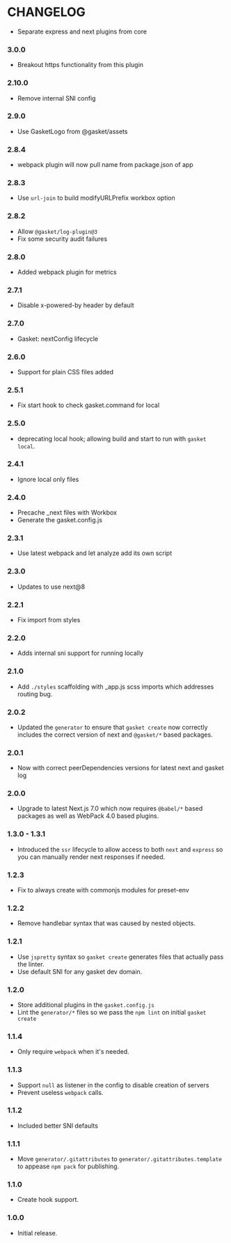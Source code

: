 # CHANGELOG

- Separate express and next plugins from core

### 3.0.0

- Breakout https functionality from this plugin

### 2.10.0

- Remove internal SNI config

### 2.9.0

- Use GasketLogo from @gasket/assets

### 2.8.4
- webpack plugin will now pull name from package.json of app

### 2.8.3

- Use `url-join` to build modifyURLPrefix workbox option

### 2.8.2

- Allow `@gasket/log-plugin@3`
- Fix some security audit failures

### 2.8.0

- Added webpack plugin for metrics

### 2.7.1

- Disable x-powered-by header by default

### 2.7.0

- Gasket: nextConfig lifecycle

### 2.6.0

- Support for plain CSS files added

### 2.5.1

- Fix start hook to check gasket.command for local

### 2.5.0

- deprecating local hook; allowing build and start
  to run with `gasket local`.

### 2.4.1

- Ignore local only files

### 2.4.0

- Precache \_next files with Workbox
- Generate the gasket.config.js

### 2.3.1

- Use latest webpack and let analyze add its own script

### 2.3.0

- Updates to use next@8

### 2.2.1

- Fix import from styles

### 2.2.0

- Adds internal sni support for running locally

### 2.1.0

- Add `./styles` scaffolding with \_app.js scss imports which
  addresses routing bug.

### 2.0.2

- Updated the `generator` to ensure that `gasket create` now correctly includes
  the correct version of next and `@gasket/*` based packages.

### 2.0.1

- Now with correct peerDependencies versions for latest next and gasket log

### 2.0.0

- Upgrade to latest Next.js 7.0 which now requires `@babel/*` based
  packages as well as WebPack 4.0 based plugins.

### 1.3.0 - 1.3.1

- Introduced the `ssr` lifecycle to allow access to both `next` and `express`
  so you can manually render next responses if needed.

### 1.2.3

- Fix to always create with commonjs modules for preset-env

### 1.2.2

- Remove handlebar syntax that was caused by nested objects.

### 1.2.1

- Use `jspretty` syntax so `gasket create` generates files that actually
  pass the linter.
- Use default SNI for any gasket dev domain.

### 1.2.0

- Store additional plugins in the `gasket.config.js`
- Lint the `generator/*` files so we pass the `npm lint` on initial `gasket create`

### 1.1.4

- Only require `webpack` when it's needed.

### 1.1.3

- Support `null` as listener in the config to disable creation of servers
- Prevent useless `webpack` calls.

### 1.1.2

- Included better SNI defaults

### 1.1.1

- Move `generator/.gitattributes` to `generator/.gitattributes.template` to
  appease `npm pack` for publishing.

### 1.1.0

- Create hook support.

### 1.0.0

- Initial release.
